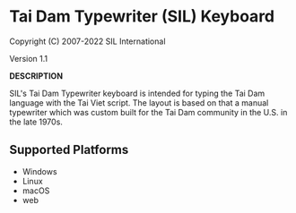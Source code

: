 Tai Dam Typewriter (SIL) Keyboard
=========================

Copyright (C) 2007-2022 SIL International

Version 1.1


__DESCRIPTION__

SIL's Tai Dam Typewriter keyboard is intended for typing the Tai Dam language with the Tai Viet script. The layout is based on that a manual typewriter which was custom built for the Tai Dam community in the U.S. in the late 1970s.


Supported Platforms
-------------------
 * Windows
 * Linux
 * macOS
 * web
